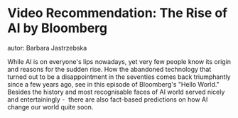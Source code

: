 Video Recommendation: The Rise of AI by Bloomberg
=================================================================================

autor: Barbara Jastrzebska

While AI is on everyone's lips nowadays, yet very few people know its
origin and reasons for the sudden rise. How the abandoned technology
that turned out to be a disappointment in the seventies comes back
triumphantly since a few years ago, see in this episode of Bloomberg\'s
\"Hello World." Besides the history and most recognisable faces of AI
world served nicely and entertainingly -  there are also fact-based
predictions on how AI change our world quite soon. 


